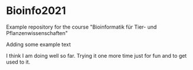 # Bioinfo2021
Example repository for the course "Bioinformatik für Tier- und Pflanzenwissenschaften" 

Adding some example text

I think I am doing well so far. 
Trying it one more time just for fun and to get used to it. 
